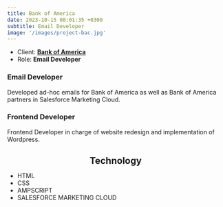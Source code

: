 ```yaml
---
title: Bank of America
date: 2023-10-15 08:01:35 +0300
subtitle: Email Developer
image: '/images/project-bac.jpg'
---
```


<ul class="list-inline item-details">
    <li>Client:
        <strong><a href="https://www.bankofamerica.com/">Bank of America</a>
        </strong>
    </li>
    <li>Role:
        <strong>Email Developer</strong>
    </li>
</ul>

<h3>Email Developer</h3>
Developed ad-hoc emails for Bank of America as well as Bank of America partners in Salesforce Marketing Cloud.

<h3>Frontend Developer</h3>
Frontend Developer in charge of website redesign and implementation of Wordpress.

<h2 style="text-align: center; margin-bottom: 10px;">Technology</h2>
<ul class="list-inline item-details">
    <li>HTML</li>
    <li>CSS</li>
    <li>AMPSCRIPT</li>
    <li>SALESFORCE MARKETING CLOUD</li>
</ul>